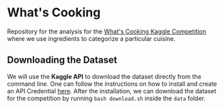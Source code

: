 # What's Cooking

Repository for the analysis for the [What's Cooking Kaggle Competition](https://www.kaggle.com/c/whats-cooking) where we use ingredients to categorize a particular cuisine.

## Downloading the Dataset

We will use the **Kaggle API** to download the dataset directly from the command line. One can follow the instructions on how to install and create an API Credential [here](https://github.com/Kaggle/kaggle-api). After the installation, we can download the dataset for the competition by running `bash download.sh` inside the `data` folder.
